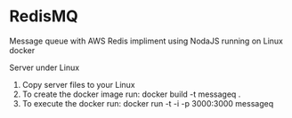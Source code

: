 # RedisMQ
Message queue with AWS Redis impliment using NodaJS running on Linux docker

Server under Linux
1. Copy server files to your Linux
2. To create the docker image run: docker build -t messageq .
3. To execute the docker run: docker run -t -i -p 3000:3000 messageq

